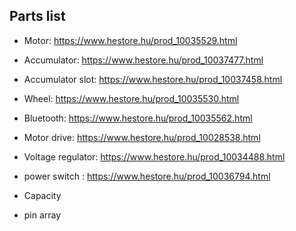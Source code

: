 ## Parts list

- Motor: https://www.hestore.hu/prod_10035529.html

- Accumulator: https://www.hestore.hu/prod_10037477.html

- Accumulator slot: https://www.hestore.hu/prod_10037458.html

- Wheel: https://www.hestore.hu/prod_10035530.html

- Bluetooth: https://www.hestore.hu/prod_10035562.html

- Motor drive: https://www.hestore.hu/prod_10028538.html

- Voltage regulator: https://www.hestore.hu/prod_10034488.html

- power switch : https://www.hestore.hu/prod_10036794.html

- Capacity

- pin array


